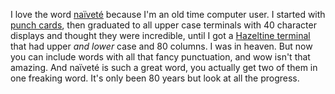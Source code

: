 I love the word <a href="https://en.wiktionary.org/wiki/na%C3%AFvet%C3%A9">naïveté</a> because I'm an old time computer user. I started with <a href="https://en.wikipedia.org/wiki/Punched_card">punch cards</a>, then graduated to all upper case terminals with 40 character displays and thought they were incredible, until I got a <a href="https://en.wikipedia.org/wiki/Hazeltine_1500">Hazeltine terminal</a> that had upper <i>and lower</i> case and 80 columns. I was in heaven. But now you can include words with all that fancy punctuation, and wow isn't that amazing. And naïveté is such a great word, you actually get two of them in one freaking word. It's only been 80 years but look at all the progress.  
